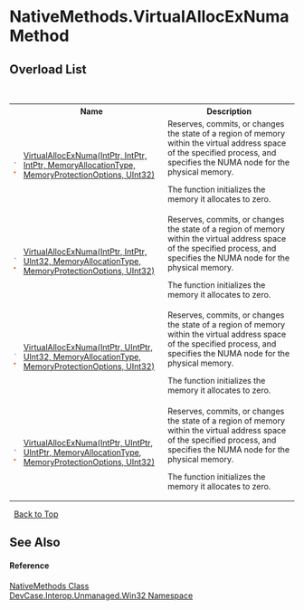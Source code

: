 # NativeMethods.VirtualAllocExNuma Method 
 


## Overload List
&nbsp;<table><tr><th></th><th>Name</th><th>Description</th></tr><tr><td>![Public method](media/pubmethod.gif "Public method")![Static member](media/static.gif "Static member")</td><td><a href="M_DevCase_Interop_Unmanaged_Win32_NativeMethods_VirtualAllocExNuma">VirtualAllocExNuma(IntPtr, IntPtr, IntPtr, MemoryAllocationType, MemoryProtectionOptions, UInt32)</a></td><td>
Reserves, commits, or changes the state of a region of memory within the virtual address space of the specified process, and specifies the NUMA node for the physical memory. 

 The function initializes the memory it allocates to zero.</td></tr><tr><td>![Public method](media/pubmethod.gif "Public method")![Static member](media/static.gif "Static member")</td><td><a href="M_DevCase_Interop_Unmanaged_Win32_NativeMethods_VirtualAllocExNuma_1">VirtualAllocExNuma(IntPtr, IntPtr, UInt32, MemoryAllocationType, MemoryProtectionOptions, UInt32)</a></td><td>
Reserves, commits, or changes the state of a region of memory within the virtual address space of the specified process, and specifies the NUMA node for the physical memory. 

 The function initializes the memory it allocates to zero.</td></tr><tr><td>![Public method](media/pubmethod.gif "Public method")![Static member](media/static.gif "Static member")</td><td><a href="M_DevCase_Interop_Unmanaged_Win32_NativeMethods_VirtualAllocExNuma_2">VirtualAllocExNuma(IntPtr, UIntPtr, UInt32, MemoryAllocationType, MemoryProtectionOptions, UInt32)</a></td><td>
Reserves, commits, or changes the state of a region of memory within the virtual address space of the specified process, and specifies the NUMA node for the physical memory. 

 The function initializes the memory it allocates to zero.</td></tr><tr><td>![Public method](media/pubmethod.gif "Public method")![Static member](media/static.gif "Static member")</td><td><a href="M_DevCase_Interop_Unmanaged_Win32_NativeMethods_VirtualAllocExNuma_3">VirtualAllocExNuma(IntPtr, UIntPtr, UIntPtr, MemoryAllocationType, MemoryProtectionOptions, UInt32)</a></td><td>
Reserves, commits, or changes the state of a region of memory within the virtual address space of the specified process, and specifies the NUMA node for the physical memory. 

 The function initializes the memory it allocates to zero.</td></tr></table>&nbsp;
<a href="#nativemethods.virtualallocexnuma-method">Back to Top</a>

## See Also


#### Reference
<a href="T_DevCase_Interop_Unmanaged_Win32_NativeMethods">NativeMethods Class</a><br /><a href="N_DevCase_Interop_Unmanaged_Win32">DevCase.Interop.Unmanaged.Win32 Namespace</a><br />